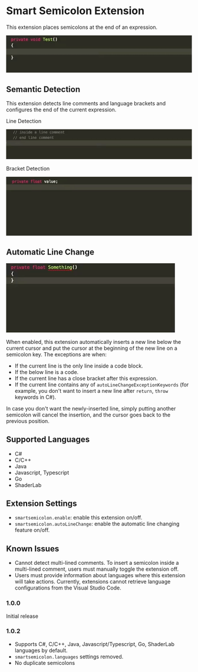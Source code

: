 # Smart Semicolon Extension

This extension places semicolons at the end of an expression.

![Basic Feature](images/basic_feature.gif)

## Semantic Detection

This extension detects line comments and language brackets and configures the end of the current expression.

Line Detection

![Line Comment Detection](images/line_comment_detection.gif)

Bracket Detection

![Bracket Detection](images/bracket_detection.gif)

## Automatic Line Change

![Auto Line Change Basic](images/auto_line_change_basic.gif)

When enabled, this extension automatically inserts a new line below the current cursor and put the cursor at the beginning of the new line on a semicolon key. The exceptions are when:

- If the current line is the only line inside a code block.
- If the below line is a code.
- If the current line has a close bracket after this expression.
- If the current line contains any of `autoLineChangeExceptionKeywords` (for example, you don't want to insert a new line after `return`, `throw` keywords in C#).

In case you don't want the newly-inserted line, simply putting another semicolon will cancel the insertion, and the cursor goes back to the previous position.

## Supported Languages
- C#
- C/C++
- Java
- Javascript, Typescript
- Go
- ShaderLab

## Extension Settings

* `smartsemicolon.enable`: enable this extension on/off.
* `smartsemicolon.autoLineChange`: enable the automatic line changing feature on/off.

## Known Issues

- Cannot detect multi-lined comments. To insert a semicolon inside a multi-lined comment, users must manually toggle the extension off.
- Users must provide information about languages where this extension will take actions. Currently, extensions cannot retrieve language configurations from the Visual Studio Code.

### 1.0.0

Initial release 

### 1.0.2

- Supports C#, C/C++, Java, Javascript/Typescript, Go, ShaderLab languages by default.
- `smartsemicolon.languages` settings removed.
- No duplicate semicolons